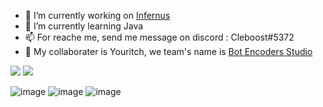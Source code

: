 - 🔭 I’m currently working on <a href="https://discord.gg/naJTnTFSmC">Infernus</a>
- 🌱 I’m currently learning Java
- 📫 For reache me, send me message on discord : Cleboost#5372
- 👯 My collaborater is Youritch, we team's name is <a href="https://discord.gg/243tk7k76v">Bot Encoders Studio</a>


<img src="https://github-readme-stats.vercel.app/api?username=Cleboost&theme=white&show_icons=true">
<img src="https://github-readme-stats.vercel.app/api/top-langs/?username=Cleboost&theme=white&layout=compact">


![image](https://user-images.githubusercontent.com/61158869/152136133-da0ecec5-7ede-4916-8853-a56e3420c502.png)  ![image](https://user-images.githubusercontent.com/61158869/152136159-7d636840-c464-4ff3-9824-20d23eeb1013.png)  ![image](https://user-images.githubusercontent.com/61158869/152136264-9d60055a-77b2-4395-89f6-af5e012a5a4c.png)


<!--
**Cleboost/Cleboost** is a ✨ _special_ ✨ repository because its `README.md` (this file) appears on your GitHub profile.

Here are some ideas to get you started:

- 🔭 I’m currently working on ...
- 🌱 I’m currently learning ...
- 👯 I’m looking to collaborate on ...
- 🤔 I’m looking for help with ...
- 💬 Ask me about ...
- 📫 How to reach me: ...
- 😄 Pronouns: ...
- ⚡ Fun fact: ...
-->
